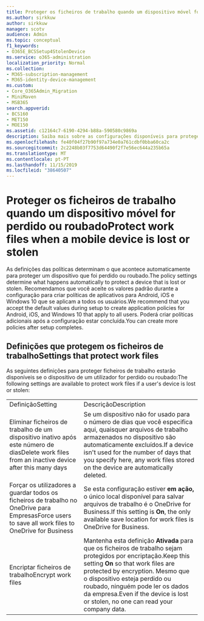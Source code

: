 ```yaml
---
title: Proteger os ficheiros de trabalho quando um dispositivo móvel for perdido ou roubado
ms.author: sirkkuw
author: sirkkuw
manager: scotv
audience: Admin
ms.topic: conceptual
f1_keywords:
- O365E_BCSSetup4StolenDevice
ms.service: o365-administration
localization_priority: Normal
ms.collection:
- M365-subscription-management
- M365-identity-device-management
ms.custom:
- Core_O365Admin_Migration
- MiniMaven
- MSB365
search.appverid:
- BCS160
- MET150
- MOE150
ms.assetid: c12164c7-6190-4294-b88a-590580c9869a
description: Saiba mais sobre as configurações disponíveis para proteger os arquivos de trabalho se o dispositivo de um usuário for perdido ou roubado.
ms.openlocfilehash: fe40f04f27b90f97a734e0a761cdbf0bba60ca2c
ms.sourcegitcommit: 2c2248b03f7753d64490f2f7e56ec644a235b65a
ms.translationtype: MT
ms.contentlocale: pt-PT
ms.lasthandoff: 11/15/2019
ms.locfileid: "38640507"
---
```

# <a name="protect-work-files-when-a-mobile-device-is-lost-or-stolen"></a><span data-ttu-id="060bc-103">Proteger os ficheiros de trabalho quando um dispositivo móvel for perdido ou roubado</span><span class="sxs-lookup"><span data-stu-id="060bc-103">Protect work files when a mobile device is lost or stolen</span></span>

<span data-ttu-id="060bc-104">As definições das políticas determinam o que acontece automaticamente para proteger um dispositivo que foi perdido ou roubado.</span><span class="sxs-lookup"><span data-stu-id="060bc-104">The policy settings determine what happens automatically to protect a device that is lost or stolen.</span></span> <span data-ttu-id="060bc-105">Recomendamos que você aceite os valores padrão durante a configuração para criar políticas de aplicativos para Android, iOS e Windows 10 que se aplicam a todos os usuários.</span><span class="sxs-lookup"><span data-stu-id="060bc-105">We recommend that you accept the default values during setup to create application policies for Android, iOS, and Windows 10 that apply to all users.</span></span> <span data-ttu-id="060bc-106">Poderá criar políticas adicionais após a configuração estar concluída.</span><span class="sxs-lookup"><span data-stu-id="060bc-106">You can create more policies after setup completes.</span></span>
  
## <a name="settings-that-protect-work-files"></a><span data-ttu-id="060bc-107">Definições que protegem os ficheiros de trabalho</span><span class="sxs-lookup"><span data-stu-id="060bc-107">Settings that protect work files</span></span>

<span data-ttu-id="060bc-108">As seguintes definições para proteger ficheiros de trabalho estarão disponíveis se o dispositivo de um utilizador for perdido ou roubado:</span><span class="sxs-lookup"><span data-stu-id="060bc-108">The following settings are available to protect work files if a user's device is lost or stolen:</span></span>
  
|||
|:-----|:-----|
|<span data-ttu-id="060bc-109">Definição</span><span class="sxs-lookup"><span data-stu-id="060bc-109">Setting</span></span>  <br/> |<span data-ttu-id="060bc-110">Descrição</span><span class="sxs-lookup"><span data-stu-id="060bc-110">Description</span></span>  <br/> |
|<span data-ttu-id="060bc-111">Eliminar ficheiros de trabalho de um dispositivo inativo após este número de dias</span><span class="sxs-lookup"><span data-stu-id="060bc-111">Delete work files from an inactive device after this many days</span></span>  <br/> |<span data-ttu-id="060bc-112">Se um dispositivo não for usado para o número de dias que você especifica aqui, quaisquer arquivos de trabalho armazenados no dispositivo são automaticamente excluídos.</span><span class="sxs-lookup"><span data-stu-id="060bc-112">If a device isn't used for the number of days that you specify here, any work files stored on the device are automatically deleted.</span></span>  <br/> |
|<span data-ttu-id="060bc-113">Forçar os utilizadores a guardar todos os ficheiros de trabalho no OneDrive para Empresas</span><span class="sxs-lookup"><span data-stu-id="060bc-113">Force users to save all work files to OneDrive for Business</span></span>  <br/> |<span data-ttu-id="060bc-114">Se esta configuração estiver **em ação,** o único local disponível para salvar arquivos de trabalho é o OneDrive for Business.</span><span class="sxs-lookup"><span data-stu-id="060bc-114">If this setting is **On**, the only available save location for work files is OneDrive for Business.</span></span>  <br/> |
|<span data-ttu-id="060bc-115">Encriptar ficheiros de trabalho</span><span class="sxs-lookup"><span data-stu-id="060bc-115">Encrypt work files</span></span>  <br/> |<span data-ttu-id="060bc-116">Mantenha esta definição **Ativada** para que os ficheiros de trabalho sejam protegidos por encriptação.</span><span class="sxs-lookup"><span data-stu-id="060bc-116">Keep this setting **On** so that work files are protected by encryption.</span></span> <span data-ttu-id="060bc-117">Mesmo que o dispositivo esteja perdido ou roubado, ninguém pode ler os dados da empresa.</span><span class="sxs-lookup"><span data-stu-id="060bc-117">Even if the device is lost or stolen, no one can read your company data.</span></span>  <br/> |
   

